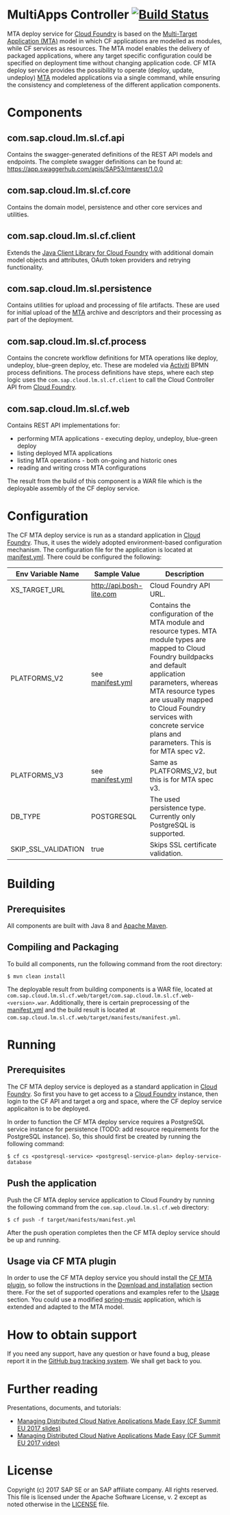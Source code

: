 # MultiApps Controller [![Build Status](https://travis-ci.org/cloudfoundry-incubator/multiapps-controller.svg?branch=master)](https://travis-ci.org/cloudfoundry-incubator/multiapps-controller)

MTA deploy service for [Cloud Foundry](https://www.cloudfoundry.org/) is based on the [Multi-Target Application (MTA)](https://www.sap.com/documents/2016/06/e2f618e4-757c-0010-82c7-eda71af511fa.html) model in which CF applications are modelled as modules, while CF services as resources. The MTA model enables the delivery of packaged applications, where any target specific configuration could be specified on deployment time without changing application code.
CF MTA deploy service provides the possibility to operate (deploy, update, undeploy) [MTA](https://www.sap.com/documents/2016/06/e2f618e4-757c-0010-82c7-eda71af511fa.html) modeled applications via a single command, while ensuring the consistency and completeness of the different application components.


# Components
## com.sap.cloud.lm.sl.cf.api
Contains the swagger-generated definitions of the REST API models and endpoints. The complete swagger definitions can be found at: https://app.swaggerhub.com/apis/SAP53/mtarest/1.0.0

## com.sap.cloud.lm.sl.cf.core
Contains the domain model, persistence and other core services and utilities.

## com.sap.cloud.lm.sl.cf.client
Extends the [Java Client Library for Cloud Foundry](https://github.com/SAP/cf-java-client-sap) with additional domain model objects and attributes, OAuth token providers and retrying functionality.  

## com.sap.cloud.lm.sl.persistence
Contains utilities for upload and processing of file artifacts. These are used for initial upload of the [MTA](https://www.sap.com/documents/2016/06/e2f618e4-757c-0010-82c7-eda71af511fa.html) archive and descriptors and their processing as part of the deployment.

## com.sap.cloud.lm.sl.cf.process
Contains the concrete workflow definitions for MTA operations like deploy, undeploy, blue-green deploy, etc. These are modeled via [Activiti](https://activiti.org) BPMN process definitions. The process definitions have steps, where each step logic uses the `com.sap.cloud.lm.sl.cf.client` to call the Cloud Controller API from [Cloud Foundry](https://www.cloudfoundry.org/).

## com.sap.cloud.lm.sl.cf.web
Contains REST API implementations for:
- performing MTA applications - executing deploy, undeploy, blue-green deploy
- listing deployed MTA applications
- listing MTA operations - both on-going and historic ones
- reading and writing cross MTA configurations

The result from the build of this component is a WAR file which is the deployable assembly of the CF deploy service.

# Configuration
The CF MTA deploy service is run as a standard application in [Cloud Foundry](https://www.cloudfoundry.org/). Thus, it uses the widely adopted environment-based configuration mechanism. The configuration file for the application is located at [manifest.yml](https://github.com/SAP/cf-mta-deploy-service/blob/master/com.sap.cloud.lm.sl.cf.web/manifests/manifest.yml). There could be configured the following:

Env Variable Name | Sample Value | Description 
--- | --- | ---
XS_TARGET_URL | http://api.bosh-lite.com | Cloud Foundry API URL.
PLATFORMS_V2 | see [manifest.yml](https://github.com/SAP/cf-mta-deploy-service/blob/master/com.sap.cloud.lm.sl.cf.web/manifests/manifest.yml) | Contains the configuration of the MTA module and resource types. MTA module types are mapped to Cloud Foundry buildpacks and default application parameters, whereas MTA resource types are usually mapped to Cloud Foundry services with concrete service plans and parameters. This is for MTA spec v2.
PLATFORMS_V3 | see [manifest.yml](https://github.com/cloudfoundry-incubator/multiapps-controller/blob/master/com.sap.cloud.lm.sl.cf.web/manifests/manifest.yml) | Same as PLATFORMS_V2, but this is for MTA spec v3.
DB_TYPE | POSTGRESQL | The used persistence type. Currently only PostgreSQL is supported.
SKIP_SSL_VALIDATION | true | Skips SSL certificate validation.


# Building
## Prerequisites
All components are built with Java 8 and [Apache Maven](http://maven.apache.org/).
## Compiling and Packaging
To build all components, run the following command from the root directory:
```
$ mvn clean install
```
The deployable result from building components is a WAR file, located at `com.sap.cloud.lm.sl.cf.web/target/com.sap.cloud.lm.sl.cf.web-<version>.war`. Additionally, there is certain preprocessing of the [manifest.yml](https://github.com/SAP/cf-mta-deploy-service/blob/master/com.sap.cloud.lm.sl.cf.web/manifests/manifest.yml) and the build result is located at `com.sap.cloud.lm.sl.cf.web/target/manifests/manifest.yml`.
# Running
## Prerequisites
The CF MTA deploy service is deployed as a standard application in [Cloud Foundry](https://www.cloudfoundry.org/). So first you have to get access to a [Cloud Foundry](https://www.cloudfoundry.org/) instance, then login to the CF API and target a org and space, where the CF deploy service applicaiton is to be deployed.

In order to function the CF MTA deploy service requires a PostgreSQL service instance for persistence (TODO: add resource requirements for the PostgreSQL instance). So, this should first be created by running the following command:
```
$ cf cs <postgresql-service> <postgresql-service-plan> deploy-service-database
```
## Push the application 
Push the CF MTA deploy service application to Cloud Foundry by running the following command from the `com.sap.cloud.lm.sl.cf.web` directory:
```
$ cf push -f target/manifests/manifest.yml
```
After the push operation completes then the CF MTA deploy service should be up and running.
## Usage via CF MTA plugin
In order to use the CF MTA deploy service you should install the [CF MTA plugin](https://github.com/cloudfoundry-incubator/multiapps-cli-plugin), so follow the instructions in the [Download and installation](https://github.com/cloudfoundry-incubator/multiapps-cli-plugin#download-and-installation) section there. For the set of supported operations and examples refer to the [Usage](https://github.com/cloudfoundry-incubator/multiapps-cli-plugin#usage) section. You could use a modified [spring-music](https://github.com/nvvalchev/spring-music) application, which is extended and adapted to the MTA model.

# How to obtain support
If you need any support, have any question or have found a bug, please report it in the [GitHub bug tracking system](https://github.com/cloudfoundry-incubator/multiapps-controller/issues). We shall get back to you.

# Further reading
Presentations, documents, and tutorials:
- [Managing Distributed Cloud Native Applications Made Easy (CF Summit EU 2017 slides)](https://www.slideshare.net/NikolayValchev/managing-distributedcloudapps-80697059)
- [Managing Distributed Cloud Native Applications Made Easy (CF Summit EU 2017 video)](https://www.youtube.com/watch?v=d07DZCuUXyk&feature=youtu.be)

# License
Copyright (c) 2017 SAP SE or an SAP affiliate company. All rights reserved.
This file is licensed under the Apache Software License, v. 2 except as noted otherwise in the [LICENSE](https://github.com/cloudfoundry-incubator/multiapps-controller/blob/master/LICENSE) file.
